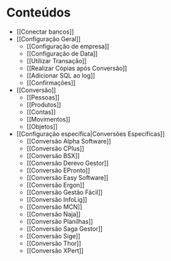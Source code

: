 # Conteúdos
- [[Conectar bancos]]
- [[Configuração Geral]]
    - [[Configuração de empresa]]
    - [[Configuração de Data]]
    - [[Utilizar Transação]]
    - [[Realizar Cópias após Conversão]]
    - [[Adicionar SQL ao log]]
    - [[Confirmações]]
- [[Conversão]]
	- [[Pessoas]]
	- [[Produtos]]
	- [[Contas]]
	- [[Movimentos]]
	- [[Objetos]]
- [[Configuração específica|Conversões Especificas]]
    - [[Conversão Alpha Software]]
    - [[Conversão CPlus]] 
    - [[Conversão BSX]]
    - [[Conversão Derevo Gestor]]
    - [[Conversão EPronto]]
    - [[Conversão Easy Software]]
    - [[Conversão Ergon]]
    - [[Conversão Gestão Fácil]]
    - [[Conversão InfoLig]]
    - [[Conversão MCN]]
    - [[Conversão Naja]]
    - [[Conversão Planilhas]]
    - [[Conversão Saga Gestor]]
    - [[Conversão Sige]]
    - [[Conversão Thor]]
    - [[Conversão XPert]]